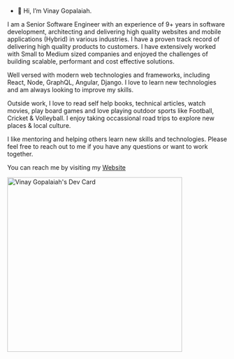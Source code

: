 - 👋 Hi, I’m Vinay Gopalaiah.

I am a Senior Software Engineer with an experience of 9+ years in software development, architecting and delivering high quality websites and mobile applications (Hybrid) in various industries. I have a proven track record of delivering high quality products to customers. I have extensively worked with Small to Medium sized companies and enjoyed the challenges of building scalable, performant and cost effective solutions.

Well versed with modern web technologies and frameworks, including React, Node, GraphQL, Angular, Django. I love to learn new technologies and am always looking to improve my skills.

Outside work, I love to read self help books, technical articles, watch movies, play board games and love playing outdoor sports like Football, Cricket & Volleyball. I enjoy taking occassional road trips to explore new places & local culture.

I like mentoring and helping others learn new skills and technologies. Please feel free to reach out to me if you have any questions or want to work together.

You can reach me by visiting my [Website](https://vinayg.me)

<a href="https://app.daily.dev/vinayg"><img src="https://api.daily.dev/devcards/9b9549a910b045fcb054ace0c40c9001.png?r=qpw" width="400" alt="Vinay Gopalaiah's Dev Card"/></a>

<!---
vinayg-me/vinayg-me is a ✨ special ✨ repository because its `README.md` (this file) appears on your GitHub profile.
You can click the Preview link to take a look at your changes.
--->
